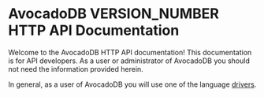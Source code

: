 AvocadoDB VERSION_NUMBER HTTP API Documentation
==============================================

Welcome to the AvocadoDB HTTP API documentation! This documentation is
for API developers. As a user or administrator of AvocadoDB you should
not need the information provided herein.

In general, as a user of AvocadoDB you will use one of the language
[drivers](https://www.avocadodb.com).


